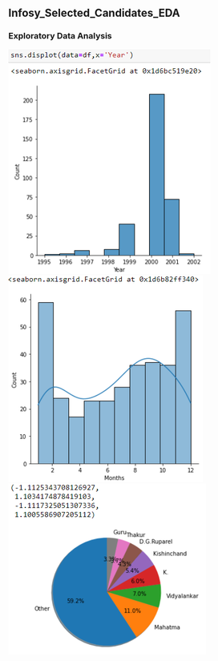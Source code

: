 ## Infosy_Selected_Candidates_EDA

### Exploratory Data Analysis

![alt text](https://github.com/prady1900/Infosy_Selected_Candidates_EDA/blob/main/img1.png "Plot-1")
![alt text](https://github.com/prady1900/Infosy_Selected_Candidates_EDA/blob/main/img2.png "Plot-2")
![alt text](https://github.com/prady1900/Infosy_Selected_Candidates_EDA/blob/main/img3.png "Plot-3")

